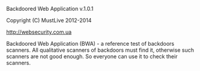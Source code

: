 Backdoored Web Application v.1.0.1

Copyright (C) MustLive 2012-2014

http://websecurity.com.ua

Backdoored Web Application (BWA) - a reference test of backdoors scanners. All qualitative scanners of backdoors must find it, otherwise such scanners are not good enough. So everyone can use it to check their scanners.
